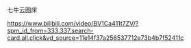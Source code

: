 七牛云图床

https://www.bilibili.com/video/BV1Ca411t7ZV/?spm_id_from=333.337.search-card.all.click&vd_source=11e14f37a256537712e73b4b7f52411c

